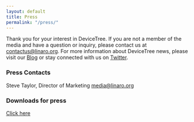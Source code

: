 ```yaml
---
layout: default
title: Press
permalink: "/press/"
---
```

Thank you for your interest in DeviceTree. If you are not a member of the media and have a question or inquiry, please contact us at [contactus@linaro.org](mailto:contactus@linaro.org). For more information about DeviceTree news, please visit our [Blog](https://www.96boards.org/forums/ "Linaro Blog") or stay connected with us on [Twitter](http://twitter.com/96boards "Linaro on Twitter").

### Press Contacts

Steve Taylor, Director of Marketing [media@linaro.org](mailto:steve.taylor@linaro.org)

### Downloads for press

[Click here](https://collaborate.linaro.org/display/MAR/DeviceTree)
